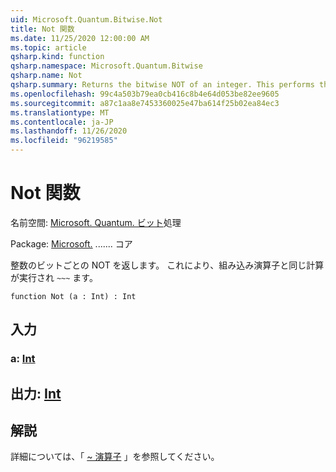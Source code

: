 ```yaml
---
uid: Microsoft.Quantum.Bitwise.Not
title: Not 関数
ms.date: 11/25/2020 12:00:00 AM
ms.topic: article
qsharp.kind: function
qsharp.namespace: Microsoft.Quantum.Bitwise
qsharp.name: Not
qsharp.summary: Returns the bitwise NOT of an integer. This performs the same computation as the built-in `~~~` operator.
ms.openlocfilehash: 99c4a503b79ea0cb416c8b4e64d053be82ee9605
ms.sourcegitcommit: a87c1aa8e7453360025e47ba614f25b02ea84ec3
ms.translationtype: MT
ms.contentlocale: ja-JP
ms.lasthandoff: 11/26/2020
ms.locfileid: "96219585"
---
```

# <a name="not-function"></a>Not 関数

名前空間: [Microsoft. Quantum. ビット](xref:Microsoft.Quantum.Bitwise)処理

Package: [Microsoft.](https://nuget.org/packages/Microsoft.Quantum.QSharp.Core) ....... コア


整数のビットごとの NOT を返します。
これにより、組み込み演算子と同じ計算が実行され `~~~` ます。

```qsharp
function Not (a : Int) : Int
```


## <a name="input"></a>入力

### <a name="a--int"></a>a: [Int](xref:microsoft.quantum.lang-ref.int)





## <a name="output--int"></a>出力: [Int](xref:microsoft.quantum.lang-ref.int)



## <a name="remarks"></a>解説

詳細については、「 [~ 演算子](https://docs.microsoft.com/dotnet/csharp/language-reference/operators/bitwise-complement-operator) 」を参照してください。